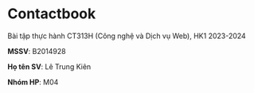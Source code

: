 # Contactbook

Bài tập thực hành CT313H (Công nghệ và Dịch vụ Web), HK1 2023-2024

**MSSV**: B2014928

**Họ tên SV**: Lê Trung Kiên

**Nhóm HP**: M04
